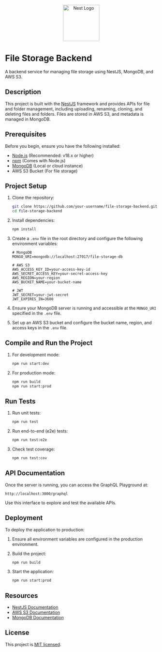 <p align="center">
  <a href="http://nestjs.com/" target="blank"><img src="https://nestjs.com/img/logo-small.svg" width="120" alt="Nest Logo" /></a>
</p>

# File Storage Backend

A backend service for managing file storage using NestJS, MongoDB, and AWS S3.

## Description

This project is built with the [NestJS](https://nestjs.com/) framework and provides APIs for file and folder management, including uploading, renaming, cloning, and deleting files and folders. Files are stored in AWS S3, and metadata is managed in MongoDB.

## Prerequisites

Before you begin, ensure you have the following installed:

- [Node.js](https://nodejs.org/) (Recommended: v18.x or higher)
- [npm](https://www.npmjs.com/) (Comes with Node.js)
- [MongoDB](https://www.mongodb.com/) (Local or cloud instance)
- AWS S3 Bucket (For file storage)

## Project Setup

1. Clone the repository:

    ```bash
    git clone https://github.com/your-username/file-storage-backend.git
    cd file-storage-backend
    ```

2. Install dependencies:

    ```bash
    npm install
    ```

3. Create a `.env` file in the root directory and configure the following environment variables:

    ```env
    # MongoDB
    MONGO_URI=mongodb://localhost:27017/file-storage-db

    # AWS S3
    AWS_ACCESS_KEY_ID=your-access-key-id
    AWS_SECRET_ACCESS_KEY=your-secret-access-key
    AWS_REGION=your-region
    AWS_BUCKET_NAME=your-bucket-name

    # JWT
    JWT_SECRET=your-jwt-secret
    JWT_EXPIRES_IN=3600
    ```

4. Ensure your MongoDB server is running and accessible at the `MONGO_URI` specified in the `.env` file.

5. Set up an AWS S3 bucket and configure the bucket name, region, and access keys in the `.env` file.

## Compile and Run the Project

1. For development mode:

    ```bash
    npm run start:dev
    ```

2. For production mode:

    ```bash
    npm run build
    npm run start:prod
    ```

## Run Tests

1. Run unit tests:

    ```bash
    npm run test
    ```

2. Run end-to-end (e2e) tests:

    ```bash
    npm run test:e2e
    ```

3. Check test coverage:

    ```bash
    npm run test:cov
    ```

## API Documentation

Once the server is running, you can access the GraphQL Playground at:

```
http://localhost:3000/graphql
```

Use this interface to explore and test the available APIs.

## Deployment

To deploy the application to production:

1. Ensure all environment variables are configured in the production environment.
2. Build the project:

    ```bash
    npm run build
    ```

3. Start the application:

    ```bash
    npm run start:prod
    ```

## Resources

- [NestJS Documentation](https://docs.nestjs.com)
- [AWS S3 Documentation](https://docs.aws.amazon.com/s3/index.html)
- [MongoDB Documentation](https://www.mongodb.com/docs/)

## License

This project is [MIT licensed](LICENSE).
